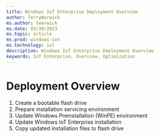 ```yaml
---
title: Windows IoT Enterprise Deployment Overview
author: TerryWarwick
ms.author: twarwick
ms.date: 03/30/2023
ms.topic: article
ms.prod: windows-iot
ms.technology: iot
description: Windows IoT Enterprise Deployment Overview
keywords: IoT Enterprise, Overview, Optimization
---
```


# Deployment Overview

1. Create a bootable flash drive
1. Prepare installation servicing environment
1. Update Windows Preinstallation (WinPE) environment
1. Update Windows IoT Enterprise installation
1. Copy updated installation files to flash drive